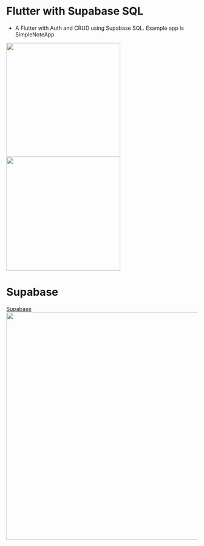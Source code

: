 # Flutter with Supabase SQL
- A Flutter with Auth and CRUD using Supabase SQL. Example app is SimpleNoteApp
<img src='https://github.com/user-attachments/assets/519b6230-a486-41df-b7de-1f46edbb2809' width='300' heigth ='900'>
<img src='https://github.com/user-attachments/assets/a0673007-6a2d-4835-a6f7-7a3f031db424' width='300' heigth ='900'>

# Supabase
<a href='https://supabase.com'>Supabase</a>
<img src='https://github.com/user-attachments/assets/6fb50a92-3096-432b-bed7-7716864ab60f' width='600' heigth ='300'>

